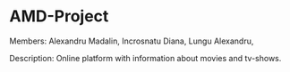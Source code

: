 # AMD-Project

Members:
Alexandru Madalin,
Incrosnatu Diana,
Lungu Alexandru,

Description:
Online platform with information about movies and tv-shows.
